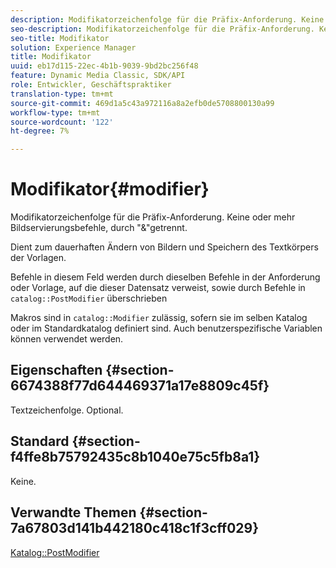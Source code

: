 ```yaml
---
description: Modifikatorzeichenfolge für die Präfix-Anforderung. Keine oder mehr Bildservierungsbefehle, durch "&"getrennt.
seo-description: Modifikatorzeichenfolge für die Präfix-Anforderung. Keine oder mehr Bildservierungsbefehle, durch "&"getrennt.
seo-title: Modifikator
solution: Experience Manager
title: Modifikator
uuid: eb17d115-22ec-4b1b-9039-9bd2bc256f48
feature: Dynamic Media Classic, SDK/API
role: Entwickler, Geschäftspraktiker
translation-type: tm+mt
source-git-commit: 469d1a5c43a972116a8a2efb0de5708800130a99
workflow-type: tm+mt
source-wordcount: '122'
ht-degree: 7%

---
```



# Modifikator{#modifier}

Modifikatorzeichenfolge für die Präfix-Anforderung. Keine oder mehr Bildservierungsbefehle, durch &quot;&amp;&quot;getrennt.

Dient zum dauerhaften Ändern von Bildern und Speichern des Textkörpers der Vorlagen.

Befehle in diesem Feld werden durch dieselben Befehle in der Anforderung oder Vorlage, auf die dieser Datensatz verweist, sowie durch Befehle in `catalog::PostModifier` überschrieben

Makros sind in `catalog::Modifier` zulässig, sofern sie im selben Katalog oder im Standardkatalog definiert sind. Auch benutzerspezifische Variablen können verwendet werden.

## Eigenschaften {#section-6674388f77d644469371a17e8809c45f}

Textzeichenfolge. Optional.

## Standard {#section-f4ffe8b75792435c8b1040e75c5fb8a1}

Keine.

## Verwandte Themen {#section-7a67803d141b442180c418c1f3cff029}

[Katalog::PostModifier](../../../../../../is-api/image-catalog/image-serving-api-ref/c-image-catalog-reference/c-image-svg-data-reference/c-image-data-reference/r-postmodifier-cat.md#reference-4bc3738a812b4e7c8a180e27bfbd770b)
